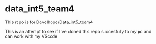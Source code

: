 # data_int5_team4
This repo is for Develhope/Data_int5_team4

This is an attempt to see if I've cloned this repo succesfully to my pc and can work with my VScode